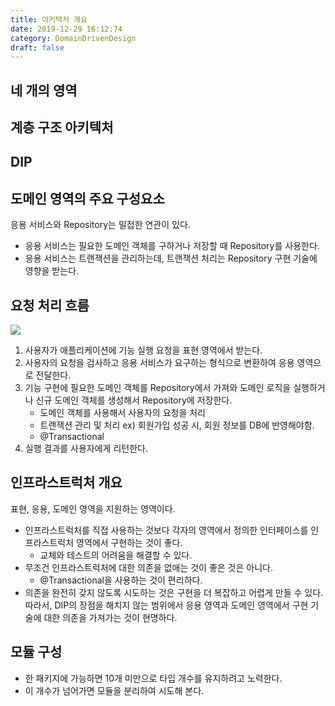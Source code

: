 ```yaml
---
title: 아키텍처 개요
date: 2019-12-29 16:12:74
category: DomainDrivenDesign
draft: false
---
```


## 네 개의 영역
## 계층 구조 아키텍처
## DIP
## 도메인 영역의 주요 구성요소
응용 서비스와 Repository는 밀접한 연관이 있다.
  - 응용 서비스는 필요한 도메인 객체를 구하거나 저장할 때 Repository를 사용한다.
  - 응용 서비스는 트랜잭션을 관리하는데, 트랜잭션 처리는 Repository 구현 기술에 영향을 받는다.

## 요청 처리 흐름
![](./assets/요청처리흐름.jpeg)
1. 사용자가 애플리케이션에 기능 실행 요청을 표현 영역에서 받는다.
2. 사용자의 요청을 검사하고 응용 서비스가 요구하는 형식으로 변환하여 응용 영역으로 전달한다.
3. 기능 구현에 필요한 도메인 객체를 Repository에서 가져와 도메인 로직을 실행하거나 신규 도메인 객체를 생성해서 Repository에 저장한다.
    - 도메인 객체를 사용해서 사용자의 요청을 처리
    - 트랜잭션 관리 및 처리 ex) 회원가입 성공 시, 회원 정보를 DB에 반영해야함.
    - @Transactional
4. 실행 결과를 사용자에게 리턴한다.

## 인프라스트럭처 개요
표현, 응용, 도메인 영역을 지원하는 영역이다.
  - 인프라스트럭처를 직접 사용하는 것보다 각자의 영역에서 정의한 인터페이스를 인프라스트럭처 영역에서 구현하는 것이 좋다.
    - 교체와 테스트의 어려움을 해결할 수 있다.
  - 무조건 인프라스트럭처에 대한 의존을 없애는 것이 좋은 것은 아니다. 
    - @Transactional을 사용하는 것이 편리하다.
  - 의존을 완전히 갖지 않도록 시도하는 것은 구현을 더 복잡하고 어렵게 만들 수 있다.
따라서, DIP의 장점을 해치지 않는 범위에서 응용 영역과 도메인 영역에서 구현 기술에 대한 의존을 가져가는 것이 현명하다.

## 모듈 구성
- 한 패키지에 가능하면 10개 미만으로 타입 개수를 유지하려고 노력한다.
- 이 개수가 넘어가면 모듈을 분리하여 시도해 본다.